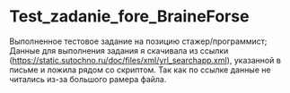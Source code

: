 # Test_zadanie_fore_BraineForse
Выполненное тестовое задание на позицию стажер/программист;
Данные для выполнения задания я скачивала из ссылки (https://static.sutochno.ru/doc/files/xml/yrl_searchapp.xml), указанной в письме и ложила рядом со скриптом.
Так как по ссылке данные не читались из-за большого рамера файла.
